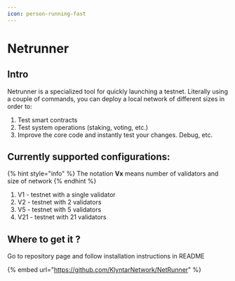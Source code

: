 ```yaml
---
icon: person-running-fast
---
```


# Netrunner

## Intro

Netrunner is a specialized tool for quickly launching a testnet. Literally using a couple of commands, you can deploy a local network of different sizes in order to:

1. Test smart contracts
2. Test system operations (staking, voting, etc.)
3. Improve the core code and instantly test your changes. Debug, etc.

## Currently supported configurations:

{% hint style="info" %}
The notation **Vx** means number of validators and size of network
{% endhint %}

1. V1 - testnet with a single validator
2. V2 - testnet with 2 validators
3. V5 - testnet with 5 validators
4. V21 - testnet with 21 validators

## Where to get it ?

Go to repository page and follow installation instructions in README

{% embed url="https://github.com/KlyntarNetwork/NetRunner" %}

